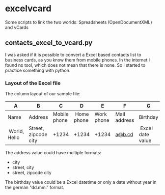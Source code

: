 # excelvcard
Some scripts to link the two worlds: Spreadsheets (OpenDocumentXML) and vCards

## contacts_excel_to_vcard.py

I was asked if it is possible to convert a Excel based contacts list to business cards, as you know them from mobile phones. In the internet I found no tool, which does not mean that there is none. So I started to practice something with python.

### Layout of the Excel file

The column layout of our sample file:

| A | B | C | D | E | F | G | H |
|---|---|---|---|---|---|---|---|
| Name | Address | Mobile phone | Home phone | Work phone | Mail address | Birthday | Notes |
| World, Hello | Street, zipcode city | +1234 | +1234 | +1234 | a@b.cd | Excel date value | lorem ipsum |

The address value could have multiple formats:

* city
* street, city
* street, zipcode city

The birthday value could be a Excel datetime or only a date without year in the german "dd.mm." format.
